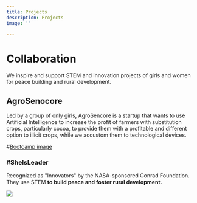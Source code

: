 ```yaml
---
title: Projects
description: Projects
image: ''

---
```

# Collaboration

We inspire and support STEM and innovation projects of girls and women for peace building and rural development.

## AgroSenocore

Led by a group of only girls, AgroSencore is a startup that wants to use Artificial Intelligence to increase the profit of farmers with substitution crops, particularly cocoa, to provide them with a profitable and different option to illicit crops, while we accustom them to technological devices.

\#[Bootcamp image](https://youtu.be/uyGuhDq_x7I "AgroSencore")

### #SheIsLeader

Recognized as "Innovators" by the NASA-sponsored Conrad Foundation. They use STEM **to build peace and foster rural development.**

![](/images/captura-de-pantalla-2022-04-03-a-la-s-3-58-47-p-m.png)